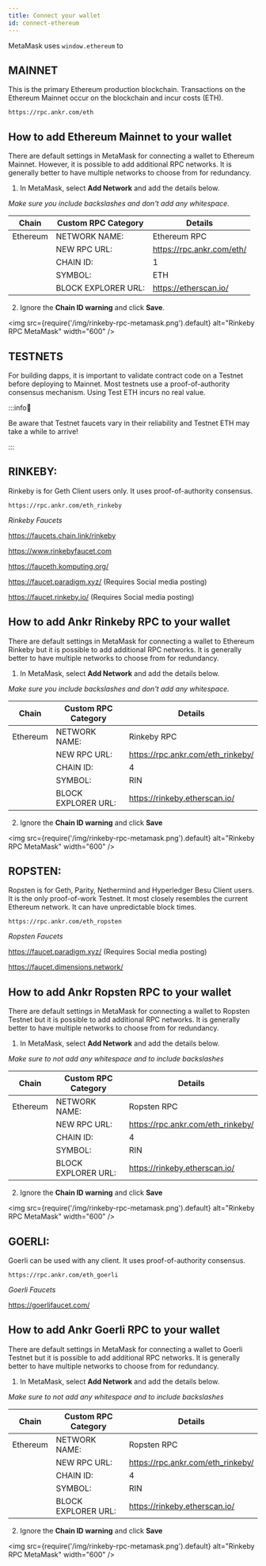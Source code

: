 ```yaml
---
title: Connect your wallet
id: connect-ethereum
---
```


MetaMask uses `window.ethereum` to 


## MAINNET

This is the primary Ethereum production blockchain. Transactions on the Ethereum Mainnet occur on the blockchain and incur costs (ETH).

```
https://rpc.ankr.com/eth
``` 

## How to add Ethereum Mainnet to your wallet

There are default settings in MetaMask for connecting a wallet to Ethereum Mainnet. However, it is possible to add additional RPC networks. It is generally better to have multiple networks to choose from for redundancy. 

1. In MetaMask, select **Add Network** and add the details below. 

  *Make sure you include backslashes and don't add any whitespace.*

  | **Chain** | **Custom RPC Category** | **Details**               |
  | --------- | ----------------------- | ------------------------- |
  | Ethereum  | NETWORK NAME:           | Ethereum RPC              |
  |           | NEW RPC URL:            | https://rpc.ankr.com/eth/ |
  |           | CHAIN ID:               | 1                         |
  |           | SYMBOL:                 | ETH                       |
  |           | BLOCK EXPLORER URL:     | https://etherscan.io/     |

2. Ignore the **Chain ID warning** and click **Save**.

<img src={require('/img/rinkeby-rpc-metamask.png').default} alt="Rinkeby RPC MetaMask" width="600" />



## TESTNETS

For building dapps, it is important to validate contract code on a Testnet before deploying to Mainnet. Most testnets use a proof-of-authority consensus mechanism. Using Test ETH incurs no real value. 

:::info🚰 

Be aware that Testnet faucets vary in their reliability and Testnet ETH may take a while to arrive!

:::

## RINKEBY:

Rinkeby is for Geth Client users only. It uses proof-of-authority consensus. 

```
https://rpc.ankr.com/eth_rinkeby
```

*Rinkeby Faucets*

https://faucets.chain.link/rinkeby

https://www.rinkebyfaucet.com

https://fauceth.komputing.org/

https://faucet.paradigm.xyz/ (Requires Social media posting)

https://faucet.rinkeby.io/ (Requires Social media posting)


## How to add Ankr Rinkeby RPC to your wallet

There are default settings in MetaMask for connecting a wallet to Ethereum Rinkeby but it is possible to add additional RPC networks. It is generally better to have multiple networks to choose from for redundancy. 

1. In MetaMask, select **Add Network** and add the details below. 

 *Make sure you include backslashes and don't add any whitespace.*

  | **Chain** | **Custom RPC Category** | **Details**               |
  | --------- | ----------------------- | ------------------------- |
  | Ethereum  | NETWORK NAME:           | Rinkeby RPC              |
  |           | NEW RPC URL:            | https://rpc.ankr.com/eth_rinkeby/|
  |           | CHAIN ID:               | 4                        |
  |           | SYMBOL:                 | RIN                     |
  |           | BLOCK EXPLORER URL:     | https://rinkeby.etherscan.io/    |

2. Ignore the **Chain ID warning** and click **Save**

<img src={require('/img/rinkeby-rpc-metamask.png').default} alt="Rinkeby RPC MetaMask" width="600" />



## ROPSTEN:

Ropsten is for Geth, Parity, Nethermind and Hyperledger Besu Client users. It is the only proof-of-work Testnet. It most closely resembles the current Ethereum network. It can have unpredictable block times. 

```
https://rpc.ankr.com/eth_ropsten
```

*Ropsten Faucets*

https://faucet.paradigm.xyz/ (Requires Social media posting)

https://faucet.dimensions.network/ 


## How to add Ankr Ropsten RPC to your wallet

There are default settings in MetaMask for connecting a wallet to Ropsten Testnet but it is possible to add additional RPC networks. It is generally better to have multiple networks to choose from for redundancy. 


1. In MetaMask, select **Add Network** and add the details below. 

  *Make sure to not add any whitespace and to include backslashes*

  | **Chain** | **Custom RPC Category** | **Details**               |
  | --------- | ----------------------- | ------------------------- |
  | Ethereum  | NETWORK NAME:           | Ropsten RPC              |
  |           | NEW RPC URL:            | https://rpc.ankr.com/eth_rinkeby/|
  |           | CHAIN ID:               | 4                        |
  |           | SYMBOL:                 | RIN                     |
|           | BLOCK EXPLORER URL:     | https://rinkeby.etherscan.io/    |

2. Ignore the **Chain ID warning** and click **Save**

  <img src={require('/img/rinkeby-rpc-metamask.png').default} alt="Rinkeby RPC MetaMask" width="600" />




## GOERLI:

Goerli can be used with any client. It uses proof-of-authority consensus.

```
https://rpc.ankr.com/eth_goerli
```

*Goerli Faucets*

https://goerlifaucet.com/


## How to add Ankr Goerli RPC to your wallet

There are default settings in MetaMask for connecting a wallet to Goerli Testnet but it is possible to add additional RPC networks. It is generally better to have multiple networks to choose from for redundancy. 


1. In MetaMask, select **Add Network** and add the details below. 

  *Make sure to not add any whitespace and to include backslashes*

  | **Chain** | **Custom RPC Category** | **Details**               |
  | --------- | ----------------------- | ------------------------- |
  | Ethereum  | NETWORK NAME:           | Ropsten RPC              |
  |           | NEW RPC URL:            | https://rpc.ankr.com/eth_rinkeby/|
  |           | CHAIN ID:               | 4                        |
  |           | SYMBOL:                 | RIN                     |
|           | BLOCK EXPLORER URL:     | https://rinkeby.etherscan.io/    |

2. Ignore the **Chain ID warning** and click **Save**

  <img src={require('/img/rinkeby-rpc-metamask.png').default} alt="Rinkeby RPC MetaMask" width="600" />



